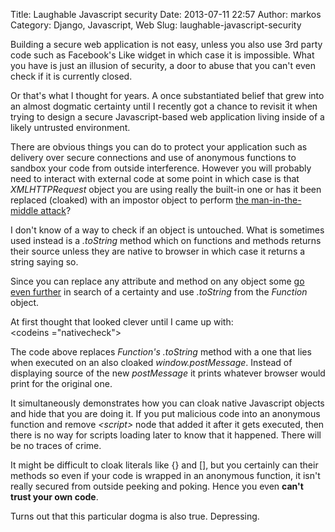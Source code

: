 Title: Laughable Javascript security
Date: 2013-07-11 22:57
Author: markos
Category: Django, Javascript, Web
Slug: laughable-javascript-security

Building a secure web application is not easy, unless you also use 3rd
party code such as Facebook's Like widget in which case it is
impossible. What you have is just an illusion of security, a door to
abuse that you can't even check if it is currently closed.

Or that's what I thought for years. A once substantiated belief that
grew into an almost dogmatic certainty until I recently got a chance to
revisit it when trying to design a secure Javascript-based web
application living inside of a likely untrusted environment.

There are obvious things you can do to protect your application such as
delivery over secure connections and use of anonymous functions to
sandbox your code from outside interference. However you will probably
need to interact with external code at some point in which case is that
*XMLHTTPRequest* object you are using really the built-in one or has it
been replaced (cloaked) with an impostor object to perform [the
man-in-the-middle
attack](https://en.wikipedia.org/wiki/Man-in-the-middle_attack)?

I don't know of a way to check if an object is untouched. What is
sometimes used instead is a *.toString* method which on functions and
methods returns their source unless they are native to browser in which
case it returns a string saying so.

Since you can replace any attribute and method on any object some [go
even
further](http://stackoverflow.com/questions/6598945/detect-if-function-is-native-to-browser#comment8044242_6599105)
in search of a certainty and use *.toString* from the *Function* object.

At first thought that looked clever until I came up with:  
<codeins ="nativecheck"></codeins>

The code above replaces *Function's .toString* method with a one that
lies when executed on an also cloaked *window.postMessage*. Instead of
displaying source of the new *postMessage* it prints whatever browser
would print for the original one.

It simultaneously demonstrates how you can cloak native Javascript
objects and hide that you are doing it. If you put malicious code into
an anonymous function and remove *\<script\>* node that added it after
it gets executed, then there is no way for scripts loading later to know
that it happened. There will be no traces of crime.

It might be difficult to cloak literals like {} and [], but you
certainly can their methods so even if your code is wrapped in an
anonymous function, it isn't really secured from outside peeking and
poking. Hence you even **can't trust your own code**.

Turns out that this particular dogma is also true. Depressing.

